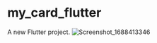 # my_card_flutter

A new Flutter project.
![Screenshot_1688413346](https://github.com/davidrockkj/my_card-flutter/assets/62350916/3345c830-9d7f-4f84-8cc6-159935405840)
